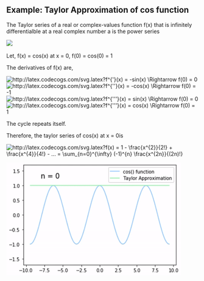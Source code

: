 ## Example: Taylor Approximation of cos function

The Taylor series of a real or complex-values function f(x) that is infinitely differentialble at a real complex number a is the power series

<img src="http://latex.codecogs.com/svg.latex?f(a)&space;&plus;&space;\frac{f^{'}}{1!}(x-a)&space;&plus;&space;\frac{f^{''}}{2!}(x-a)^{2}&space;&plus;&space;\frac{f^{'''}}{3!}(x-a)^{3}&space;&plus;&space;..." />

Let, f(x) = cos(x) at x = 0, f(0) = cos(0) = 1

The derivatives of f(x) are,

<img src="http://latex.codecogs.com/svg.latex?f^{'}(x)&space;=&space;cos(x)&space;\Rightarrow&space;f(0)&space;=&space;1" title="http://latex.codecogs.com/svg.latex?f^{'}(x) = -sin(x) \Rightarrow f(0) = 0" />

<img src="http://latex.codecogs.com/svg.latex?f^{'}(x)&space;=&space;cos(x)&space;\Rightarrow&space;f(0)&space;=&space;1" title="http://latex.codecogs.com/svg.latex?f^{''}(x) = -cos(x) \Rightarrow f(0) = -1" />

<img src="http://latex.codecogs.com/svg.latex?f^{'}(x)&space;=&space;cos(x)&space;\Rightarrow&space;f(0)&space;=&space;1" title="http://latex.codecogs.com/svg.latex?f^{'''}(x) = sin(x) \Rightarrow f(0) = 0" />

<img src="http://latex.codecogs.com/svg.latex?f^{'}(x)&space;=&space;cos(x)&space;\Rightarrow&space;f(0)&space;=&space;1" title="http://latex.codecogs.com/svg.latex?f^{'''}(x) = cos(x) \Rightarrow f(0) = 1" />

The cycle repeats itself.

Therefore, the taylor series of cos(x) at x = 0is

<img src="http://latex.codecogs.com/svg.latex?f(x)&space;=&space;1&space;-&space;\frac{x^{2}}{2!}&space;&plus;&space;\frac{x^{4}}{4!}&space;-&space;...&space;=&space;\sum_{n=0}^{\infty}&space;(-1)^{n}&space;\frac{x^{2n}}{(2n)!}" title="http://latex.codecogs.com/svg.latex?f(x) = 1 - \frac{x^{2}}{2!} + \frac{x^{4}}{4!} - ... = \sum_{n=0}^{\infty} (-1)^{n} \frac{x^{2n}}{(2n)!}" />


![](results/cos_result.gif)
